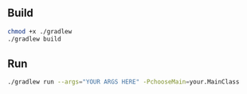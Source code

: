 ## Build

```bash
chmod +x ./gradlew
./gradlew build
```

## Run

```bash
./gradlew run --args="YOUR ARGS HERE" -PchooseMain=your.MainClass
```